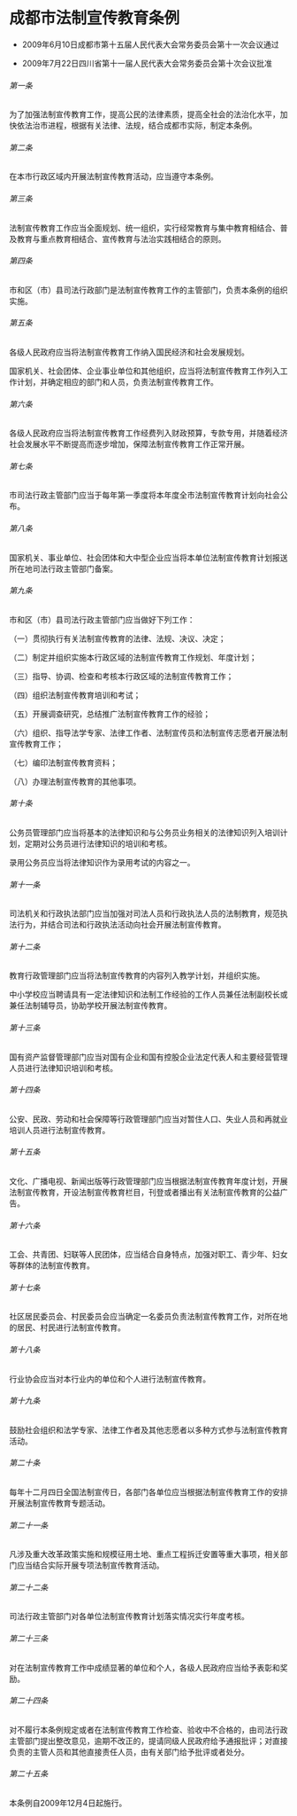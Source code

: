 # 成都市法制宣传教育条例

- 2009年6月10日成都市第十五届人民代表大会常务委员会第十一次会议通过

- 2009年7月22日四川省第十一届人民代表大会常务委员会第十次会议批准

<!-- INFO END -->

###### 第一条

为了加强法制宣传教育工作，提高公民的法律素质，提高全社会的法治化水平，加快依法治市进程，根据有关法律、法规，结合成都市实际，制定本条例。

###### 第二条

在本市行政区域内开展法制宣传教育活动，应当遵守本条例。

###### 第三条

法制宣传教育工作应当全面规划、统一组织，实行经常教育与集中教育相结合、普及教育与重点教育相结合、宣传教育与法治实践相结合的原则。

###### 第四条

市和区（市）县司法行政部门是法制宣传教育工作的主管部门，负责本条例的组织实施。

###### 第五条

各级人民政府应当将法制宣传教育工作纳入国民经济和社会发展规划。

国家机关、社会团体、企业事业单位和其他组织，应当将法制宣传教育工作列入工作计划，并确定相应的部门和人员，负责法制宣传教育工作。

###### 第六条

各级人民政府应当将法制宣传教育工作经费列入财政预算，专款专用，并随着经济社会发展水平不断提高而逐步增加，保障法制宣传教育工作正常开展。

###### 第七条

市司法行政主管部门应当于每年第一季度将本年度全市法制宣传教育计划向社会公布。

###### 第八条

国家机关、事业单位、社会团体和大中型企业应当将本单位法制宣传教育计划报送所在地司法行政主管部门备案。

###### 第九条

市和区（市）县司法行政主管部门应当做好下列工作：

（一）贯彻执行有关法制宣传教育的法律、法规、决议、决定；

（二）制定并组织实施本行政区域的法制宣传教育工作规划、年度计划；

（三）指导、协调、检查和考核本行政区域的法制宣传教育工作；

（四）组织法制宣传教育培训和考试；

（五）开展调查研究，总结推广法制宣传教育工作的经验；

（六）组织、指导法学专家、法律工作者、法制宣传员和法制宣传志愿者开展法制宣传教育工作；

（七）编印法制宣传教育资料；

（八）办理法制宣传教育的其他事项。

###### 第十条

公务员管理部门应当将基本的法律知识和与公务员业务相关的法律知识列入培训计划，定期对公务员进行法律知识的培训和考核。

录用公务员应当将法律知识作为录用考试的内容之一。

###### 第十一条

司法机关和行政执法部门应当加强对司法人员和行政执法人员的法制教育，规范执法行为，并结合司法和行政执法活动向社会开展法制宣传教育。

###### 第十二条

教育行政管理部门应当将法制宣传教育的内容列入教学计划，并组织实施。

中小学校应当聘请具有一定法律知识和法制工作经验的工作人员兼任法制副校长或兼任法制辅导员，协助学校开展法制宣传教育。

###### 第十三条

国有资产监督管理部门应当对国有企业和国有控股企业法定代表人和主要经营管理人员进行法律知识培训和考核。

###### 第十四条

公安、民政、劳动和社会保障等行政管理部门应当对暂住人口、失业人员和再就业培训人员进行法制宣传教育。

###### 第十五条

文化、广播电视、新闻出版等行政管理部门应当根据法制宣传教育年度计划，开展法制宣传教育，开设法制宣传教育栏目，刊登或者播出有关法制宣传教育的公益广告。

###### 第十六条

工会、共青团、妇联等人民团体，应当结合自身特点，加强对职工、青少年、妇女等群体的法制宣传教育。

###### 第十七条

社区居民委员会、村民委员会应当确定一名委员负责法制宣传教育工作，对所在地的居民、村民进行法制宣传教育。

###### 第十八条

行业协会应当对本行业内的单位和个人进行法制宣传教育。

###### 第十九条

鼓励社会组织和法学专家、法律工作者及其他志愿者以多种方式参与法制宣传教育活动。

###### 第二十条

每年十二月四日全国法制宣传日，各部门各单位应当根据法制宣传教育工作的安排开展法制宣传教育专题活动。

###### 第二十一条

凡涉及重大改革政策实施和规模征用土地、重点工程拆迁安置等重大事项，相关部门应当结合实际开展专项法制宣传教育活动。

###### 第二十二条

司法行政主管部门对各单位法制宣传教育计划落实情况实行年度考核。

###### 第二十三条

对在法制宣传教育工作中成绩显著的单位和个人，各级人民政府应当给予表彰和奖励。

###### 第二十四条

对不履行本条例规定或者在法制宣传教育工作检查、验收中不合格的，由司法行政主管部门提出整改意见，逾期不改正的，提请同级人民政府给予通报批评；对直接负责的主管人员和其他直接责任人员，由有关部门给予批评或者处分。

###### 第二十五条

本条例自2009年12月4日起施行。
